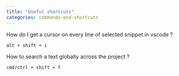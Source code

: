 ```yaml
---
title: "Useful shortcuts"
categories: commands-and-shortcuts
---
```


How do I get a cursor on every line of selected snippet in vscode ?

```markdown
alt + shift + i
```

How to search a text globally across the project ?

```markdown
cmd/ctrl + shift + f
```
